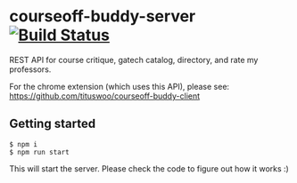# courseoff-buddy-server [![Build Status](https://semaphoreci.com/api/v1/projects/2d87ec1f-37bd-42a5-a308-c8491724fe74/2175765/badge.svg)](https://semaphoreci.com/tituswoo/courseoff-buddy-server)
REST API for course critique, gatech catalog, directory, and rate my professors.

For the chrome extension (which uses this API), please see: https://github.com/tituswoo/courseoff-buddy-client

## Getting started

```
$ npm i
$ npm run start
```

This will start the server. Please check the code to figure out how it works :)
